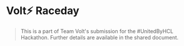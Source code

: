 # Volt⚡ Raceday
> This is a part of Team Volt's submission for the #UnitedByHCL Hackathon.
Further details are available in the shared document.
